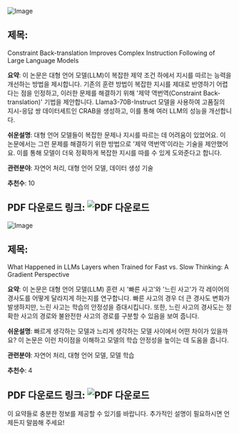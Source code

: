 ![Image](https://cdn-thumbnails.huggingface.co/social-thumbnails/papers/2410.24175.png)
## 제목:
Constraint Back-translation Improves Complex Instruction Following of Large Language Models

**요약**: 
이 논문은 대형 언어 모델(LLM)이 복잡한 제약 조건 하에서 지시를 따르는 능력을 개선하는 방법을 제시합니다. 기존의 훈련 방법이 복잡한 지시를 제대로 반영하기 어렵다는 점을 인정하고, 이러한 문제를 해결하기 위해 '제약 역번역(Constraint Back-translation)' 기법을 제안합니다. Llama3-70B-Instruct 모델을 사용하여 고품질의 지시-응답 쌍 데이터세트인 CRAB을 생성하고, 이를 통해 여러 LLM의 성능을 개선합니다. 

**쉬운설명**: 
대형 언어 모델들이 복잡한 문제나 지시를 따르는 데 어려움이 있었어요. 이 논문에서는 그런 문제를 해결하기 위한 방법으로 '제약 역번역'이라는 기술을 제안했어요. 이를 통해 모델이 더욱 정확하게 복잡한 지시를 따를 수 있게 도와준다고 합니다.

**관련분야**: 
자연어 처리, 대형 언어 모델, 데이터 생성 기술

**추천수**: 10

**PDF 다운로드 링크**: ![PDF 다운로드](https://arxiv.org/pdf/2410.24175)
---

![Image](https://cdn-thumbnails.huggingface.co/social-thumbnails/papers/2410.23743.png)
## 제목:
What Happened in LLMs Layers when Trained for Fast vs. Slow Thinking: A Gradient Perspective

**요약**: 
이 논문은 대형 언어 모델(LLM) 훈련 시 '빠른 사고'와 '느린 사고'가 각 레이어의 경사도를 어떻게 달라지게 하는지를 연구합니다. 빠른 사고의 경우 더 큰 경사도 변화가 발생하지만, 느린 사고는 학습의 안정성을 증대시킵니다. 또한, 느린 사고의 경사도는 정확한 사고의 경로와 불완전한 사고의 경로를 구분할 수 있음을 보여 줍니다.

**쉬운설명**: 
빠르게 생각하는 모델과 느리게 생각하는 모델 사이에서 어떤 차이가 있을까요? 이 논문은 이런 차이점을 이해하고 모델의 학습 안정성을 높이는 데 도움을 줍니다.

**관련분야**: 
자연어 처리, 대형 언어 모델, 모델 학습

**추천수**: 4

**PDF 다운로드 링크**: ![PDF 다운로드](https://arxiv.org/pdf/2410.23743)
---

이 요약들로 충분한 정보를 제공할 수 있기를 바랍니다. 추가적인 설명이 필요하시면 언제든지 말씀해 주세요!